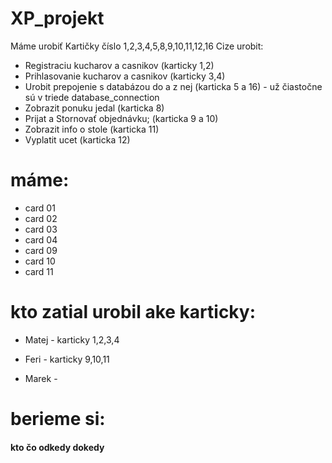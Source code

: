 # XP_projekt

Máme urobiť Kartičky číslo 1,2,3,4,5,8,9,10,11,12,16 Cize urobit:
- Registraciu kucharov a casnikov (karticky 1,2)
- Prihlasovanie kucharov a casnikov (karticky 3,4)
- Urobit prepojenie s databázou do a z nej (karticka 5 a 16) - už čiastočne sú v triede database_connection
- Zobrazit ponuku jedal (karticka 8)
- Prijat a Stornovať objednávku; (karticka 9 a 10)
- Zobrazit info o stole (karticka 11)
- Vyplatit ucet (karticka 12)
# máme:
- card 01
- card 02
- card 03
- card 04
- card 09 
- card 10 
- card 11
# kto zatial urobil ake karticky:
- Matej - karticky 1,2,3,4

- Feri - karticky 9,10,11

- Marek -
# berieme si:
#### kto čo odkedy dokedy


